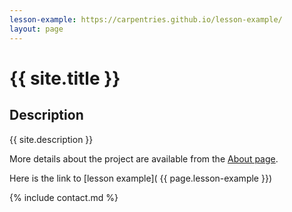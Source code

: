 ```yaml
---
lesson-example: https://carpentries.github.io/lesson-example/
layout: page
---
```


# {{ site.title }}
   
## Description
 {{ site.description }}
 
More details about the project are available from the [About page](about.md).


Here is the link to [lesson example]( {{ page.lesson-example }})


{% include contact.md %}
